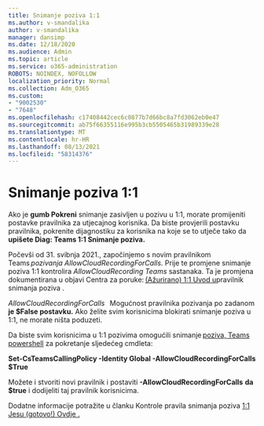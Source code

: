 ```yaml
---
title: Snimanje poziva 1:1
ms.author: v-smandalika
author: v-smandalika
manager: dansimp
ms.date: 12/18/2020
ms.audience: Admin
ms.topic: article
ms.service: o365-administration
ROBOTS: NOINDEX, NOFOLLOW
localization_priority: Normal
ms.collection: Adm_O365
ms.custom:
- "9002530"
- "7648"
ms.openlocfilehash: c17408442cec6c0877b7d66bc8a7fd3062eb0e47
ms.sourcegitcommit: ab75f66355116e995b3cb5505465b31989339e28
ms.translationtype: MT
ms.contentlocale: hr-HR
ms.lasthandoff: 08/13/2021
ms.locfileid: "58314376"
---
```

# <a name="11-call-recording"></a>Snimanje poziva 1:1

Ako je **gumb Pokreni** snimanje zasivljen u pozivu u 1:1, morate promijeniti postavke pravilnika za utjecajnog korisnika. Da biste provjerili postavku pravilnika, pokrenite dijagnostiku za korisnika na koje se to utječe tako da **upišete Diag: Teams 1:1 Snimanje poziva.**     

Počevši od 31. svibnja 2021., započinjemo s novim pravilnikom Teams *pozivanja AllowCloudRecordingForCalls*. Prije te promjene snimanje poziva 1:1 kontrolira *AllowCloudRecording Teams* sastanaka. Ta je promjena dokumentirana u objavi Centra za poruke: [(Ažurirano) 1:1 Uvod u](https://portal.microsoft.com/Adminportal/Home?ref=MessageCenter/:/messages/MC238796)pravilnik snimanja poziva .  

*AllowCloudRecordingForCalls*   Mogućnost pravilnika pozivanja po zadanom **je $False postavku.** Ako želite svim korisnicima blokirati snimanje poziva u 1:1, ne morate ništa poduzeti.  

Da biste svim korisnicima u 1:1 pozivima omogućili snimanje [poziva, Teams powershell](https://docs.microsoft.com/microsoftteams/teams-powershell-install) za pokretanje sljedećeg cmdleta: 

**Set-CsTeamsCallingPolicy -Identity Global -AllowCloudRecordingForCalls $True** 

Možete i stvoriti novi pravilnik i postaviti **-AllowCloudRecordingForCalls** **da $true** i dodijeliti taj pravilnik korisnicima. 

Dodatne informacije potražite u članku Kontrole pravila snimanja poziva [1:1 Jesu (gotovo!) Ovdje .](https://techcommunity.microsoft.com/t5/microsoft-teams-support/1-1-call-recording-policy-controls-are-almost-here/ba-p/2217668)

